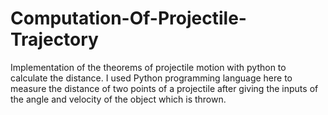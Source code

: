 # Computation-Of-Projectile-Trajectory
 Implementation of the theorems of projectile motion with python to calculate the distance. I used Python programming language here to measure the distance of two points of a projectile after giving the inputs of the angle and velocity of the object which is thrown. 
